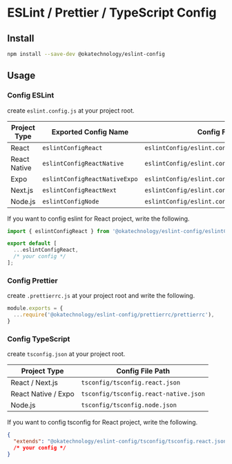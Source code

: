 # ESLint / Prettier / TypeScript Config

## Install

```bash
npm install --save-dev @okatechnology/eslint-config
```

## Usage

### Config ESLint

create `eslint.config.js` at your project root.

| Project Type | Exported Config Name | Config File Path   |
| ------------ | ------------------- | --------------- |
| React | `eslintConfigReact` | `eslintConfig/eslint.config.react.js` |
| React Native | `eslintConfigReactNative` | `eslintConfig/eslint.config.reactNative.js` |
| Expo | `eslintConfigReactNativeExpo` | `eslintConfig/eslint.config.reactNativeExpo.js` |
| Next.js | `eslintConfigReactNext` | `eslintConfig/eslint.config.reactNext.js` |
| Node.js | `eslintConfigNode` | `eslintConfig/eslint.config.node.js` |

If you want to config eslint for React project, write the following.

```javascript:.eslint.config.js
import { eslintConfigReact } from '@okatechnology/eslint-config/eslintConfig/eslint.config.react.js';

export default [
  ...eslintConfigReact,
  /* your config */
];
```

### Config Prettier

create `.prettierrc.js` at your project root and write the following.

```javascript:.prettierrc.js
module.exports = {
  ...require('@okatechnology/eslint-config/prettierrc/prettierrc'),
}
```

### Config TypeScript

create `tsconfig.json` at your project root.

| Project Type | Config File Path |
| ------------ | --------------- |
| React / Next.js | `tsconfig/tsconfig.react.json` |
| React Native / Expo | `tsconfig/tsconfig.react-native.json` |
| Node.js | `tsconfig/tsconfig.node.json` |

If you want to config tsconfig for React project, write the following.

```json:tsconfig.json
{
  "extends": "@okatechnology/eslint-config/tsconfig/tsconfig.react.json",
  /* your config */
}
```
